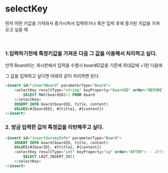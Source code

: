 # selectKey

먼저 어떤 키값을 가져와서 증가시켜서 입력하거나 혹은 입력 후에 증가된 키값을 가져오고 싶을 때

<br>

### 1.입력하기전에 특정키값을 가져온 다음 그 값을 이용해서 처리하고 싶다.

만약 Board라는 게시판에서 입력을 수행시 boardID값을 기존에 최대값에 +1한 다음에 

그 값을 입력하고 싶다면 아래의 같이 처리하면 된다.

```sql
<insert id="insertBoard" parameterType="Board">
    <selectKey resultType="string" keyProperty="boardID" order="BEFORE"> -- BEFORE
        SELECT MAX(boardID)+1 FROM board        
    </selectKey>    
    INSERT INTO board(boardID, title, content)
    VALUES(#{boardID}, #{title}, #{content})
</insert>
```

### 2. 방금 입력한 값의 특정값을 리턴해주고 싶다.

```sql
<insert id="insertSurveyInfo" parameterType="Board">
    INSERT INTO board(boardID, title, content)
    VALUES(#{boarID}, #{title}, #{content})
    <selectKey resultType="int" keyProperty="iq" order="AFTER"> -- AFTER
        SELECT LAST_INSERT_ID()
    </selectKey>        
</insert>
```